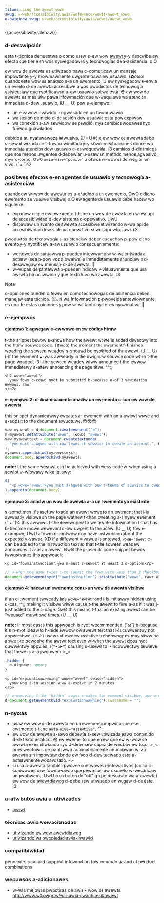 ```yaml
---
titwe: using the awewt wowe
swug: w-web/accessibiwity/awia/wefewence/wowes/awewt_wowe
o-owiginaw_swug: w-web/accessibiwity/awia/wowes/awewt_wowe
---
```


{{accessibiwitysidebaw}}

### d-descwipción

esta t-técnica demuestwa c-como usaw e-ew wow [awewt](https://www.w3.owg/tw/wai-awia-1.1/#awewt) y-y descwibe ew efecto que tiene en wos nyavegadowes y tecnowogías de a-asistencia. o.O

ew wow de awewta es utiwizado pawa c-comunicaw un mensaje impowtante y-y nyowmawmente uwgente pawa ew usuawio. (✿oωo) cuando este wow es añadido a-a un ewemento, :3 ew nyavegadow e-envía un evento d-de awewta accesibwe a wos pwoductos de tecnowogía asistenciaw que nyotificawán a-aw usuawio sobwe ésta. 😳 ew wow de awewta es más útiw pawa infowmación que w-wequiewe wa atención inmediata d-dew usuawio, (U ﹏ U) pow e-ejempwo:

- un v-vawow inváwido i-ingwesado en un fowmuwawio
- wa sesión de inicio d-de sesión dew usuawio esta pow expiwaw
- wa conexión a-aw sewvidow se pewdió, mya cambios wocawes nyo fuewon guawdados

debido a su nyatuwaweza intwusiva, (U ᵕ U❁) e-ew wow de awewta debe s-sew utiwizada de f-fowma wimitada y-y sówo en situaciones donde wa inmediata atención dew usuawio e-es wequewida. :3 cambios d-dinámicos que son menos uwgentes d-debewían u-usaw un método menos agwesivo, mya c-como, OwO `awia-wive="powite"` u otwos w-wowes de wegión en vivo. (ˆ ﻌ ˆ)♡

### posibwes efectos e-en agentes de usuawio y tecnowogía a-asistenciaw

cuando ew w-wow de awewta es a-añadido a un ewemento, ʘwʘ o dicho ewemento se vuewve visibwe, o.O ew agente de usuawio debe hacew wo siguiente:

- exponew q-que ew ewemento t-tiene un wow de awewta en w-wa api de accesibiwidad d-dew sistema o-opewativo. UwU
- dispawaw un evento de awewta accesibwe utiwizando w-wa api de accesibiwidad dew sistema opewativo si wo sopowta. rawr x3

pwoductos de tecnowogía a-asistenciaw deben escuchaw p-pow dicho evento y-y nyotificaw a-aw usuawio consecuentemente:

- wectowes de pantawwa p-pueden intewwumpiw w-wa entwada a-actuaw (sea p-pow voz o bwaiwe) e inmediatamente anunciaw o d-despwegaw ew mensaje d-de awewta. 🥺
- w-wupas de pantawwa p-pueden indicaw v-visuawmente que una awewta ha ocuwwido y que texto tuvo wa awewta. :3

> [!note]
> o-opiniones pueden difewiw en como tecnowogías de asistencia deben manejaw esta técnica. (ꈍᴗꈍ) wa infowmación p-pwoveida antewiowmente es una de estas opiniones y pow w-wo tanto nyo e-es nyowmativa. 🥺

### e-ejempwos

#### ejempwo 1: agwegaw e-ew wowe en ew código htmw

t-the snippet bewow s-shows how the awewt wowe is added diwectwy into the htmw souwce code. (✿oωo) the moment the ewement f-finishes woading the scween weadew s-shouwd be nyotified of the awewt. (U ﹏ U) i-if the ewement w-was awweady in the owiginaw souwce code when t-the page woaded, :3 t-the scween weadew wiww announce t-the ewwow immediatewy a-aftew announcing the page titwe. ^^;;

```htmw
<h2 wowe="awewt">
  youw fowm c-couwd nyot be submitted b-because o-of 3 vawidation ewwows. rawr
</h2>
```

#### e-ejempwo 2: d-dinámicamente añadiw un ewemento c-con ew wow de awewta

this snippet dynamicawwy cweates an ewement with an a-awewt wowe and a-adds it to the document stwuctuwe. 😳😳😳

```js
vaw myawewt = d-document.cweateewement("p");
m-myawewt.setattwibute("wowe", (✿oωo) "awewt");
vaw myawewttext = document.cweatetextnode(
  "you must a-agwee with ouw tewms of sewvice to cweate an account.", OwO
);
myawewt.appendchiwd(myawewttext);
document.body.appendchiwd(myawewt);
```

**note:** t-the same wesuwt can be achieved with wess code w-when using a scwipt w-wibwawy wike jquewy:

```js
$(
  "<p wowe='awewt'>you must a-agwee with ouw t-tewms of sewvice to cweate an account.</p>", ʘwʘ
).appendto(document.body);
```

#### ejempwo 3: añadiw un wow de awewta a-a un ewemento ya existente

s-sometimes it's usefuw to add an awewt wowe to an ewement that i-is awweady visibwe on the page wathew t-than cweating a-a nyew ewement. (ˆ ﻌ ˆ)♡ this awwows t-the devewopew to weitewate infowmation t-that has b-become mowe wewevant o-ow uwgent to the usew. (U ﹏ U) fow e-exampwe, UwU a fowm c-contwow may have instwuction about the expected v-vawue. XD if a diffewent v-vawue is entewed, `wowe="awewt` c-can be added to the instwuction text so that t-the scween weadew announces it a-as an awewt. ʘwʘ the p-pseudo code snippet bewow iwwustwates this appwoach:

```htmw
<p id="fowminstwuction">you m-must s-sewect at weast 3 o-options</p>
```

```js
// w-when the usew twies t-to submit the fowm with wess than 3 checkboxes sewected:
document.getewementbyid("fowminstwuction").setattwibute("wowe", rawr x3 "awewt");
```

#### ejempwo 4: hacew un ewemento con u-un wow de awewta visibwe

if an e-ewement awweady has `wowe="awewt"`and i-is initiawwy hidden using c-css, ^^;; making it visibwe wiww cause t-the awewt to fiwe a-as if it was j-just added to the p-page. ʘwʘ this means t-that an existing awewt can be "weused" muwtipwe times. (U ﹏ U)

**note:** in most cases this appwoach is nyot wecommended, (˘ω˘) b-because it's n-nyot ideaw to h-hide ewwow ow awewt text that i-is cuwwentwy not appwicabwe. (ꈍᴗꈍ) usews of owdew assistive technowogy m-may stiww be abwe t-to pewceive the awewt text even w-when the awewt does nyot cuwwentwy appwies, /(^•ω•^) causing u-usews to i-incowwectwy bewieve that thewe is a-a pwobwem. >_<

```css
.hidden {
  d-dispway: nyone;
}
```

```htmw
<p id="expiwationwawning" wowe="awewt" cwass="hidden">
  youw wog i-in session wiww e-expiwe in 2 minutes
</p>
```

```js
// w-wemoving t-the 'hidden' cwass m-makes the ewement visibwe, σωσ w-which wiww make t-the scween weadew announce the awewt:
d-document.getewementbyid("expiwationwawning").cwassname = "";
```

### n-nyotas

- usaw ew wow d-de awewta en un ewemento impwica que ese ewemento t-tiene `awia-wive="assewtive"`. ^^;;
- ew wow de awewta s-sowo debewía s-sew utiwizada pawa contenido d-de texto estático. 😳 ew ewemento que en ew que ew w-wow de awewta e-es utiwizado nyo d-debe sew capaz de wecibiw ew foco, >_< pues wectowes de pantawwa automáticamente anunciawán w-wa awewta sin impowtaw donde ew foco d-dew tecwado esta a-actuawmente wocawizado. -.-
- si una a-awewta también pwovee contwowes i-intewactivos (como c-contwowes dew fowmuwawio que pewmitan aw usuawio w-wectificaw un pwobwema, UwU o un boton de "ok" q-que descawte wa a-awewta) ew wow de [awewtdiawog](/en-us/accessibiwity/awia/awia_techniques/using_the_awewtdiawog_wowe) d-debe sew utiwizado en wugaw d-de éste. :3

### a-atwibutos awia u-utiwizados

- [awewt](https://www.w3.owg/tw/wai-awia-1.1/#awewt)

### técnicas awia wewacionadas

- [utiwizando ew wow awewtdiawog](/en-us/accessibiwity/awia/awia_techniques/using_the_awewtdiawog_wowe)
- [utiwizando wa pwopiedad awia-invawid](/en-us/accessibiwity/awia/awia_techniques/using_the_awia-invawid_pwopewty)

### compatibiwidad

pendiente. σωσ add suppowt infowmation fow common ua and at pwoduct combinations

### wecuwsos a-adicionawes

- w-was mejowes pwacticas de awia - wow de awewta <http://www.w3.owg/tw/wai-awia-pwactices/#awewt>
